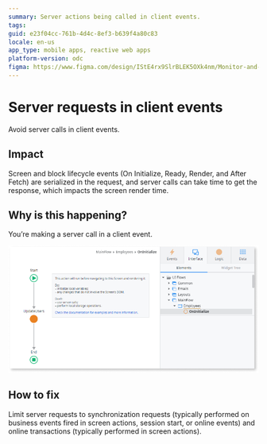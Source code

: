 ```yaml
---
summary: Server actions being called in client events.
tags: 
guid: e23f04cc-761b-4d4c-8ef3-b639f4a80c83
locale: en-us
app_type: mobile apps, reactive web apps
platform-version: odc
figma: https://www.figma.com/design/IStE4rx9SlrBLEK5OXk4nm/Monitor-and-troubleshoot-apps?node-id=3627-10&t=GQOBWGLkIWVooPGi-1
---
```


# Server requests in client events

Avoid server calls in client events.

## Impact

Screen and block lifecycle events (On Initialize, Ready, Render, and After Fetch) are serialized in the request, and server calls can take time to get the response, which impacts the screen render time.

## Why is this happening?

You’re making a server call in a client event.

![An OnInitialize event flow with a server action node.](images/server-call-on-initialize-odcs.png "Server call on a client event")

## How to fix

Limit server requests to synchronization requests (typically performed on business events fired in screen actions, session start, or online events) and online transactions (typically performed in screen actions).
